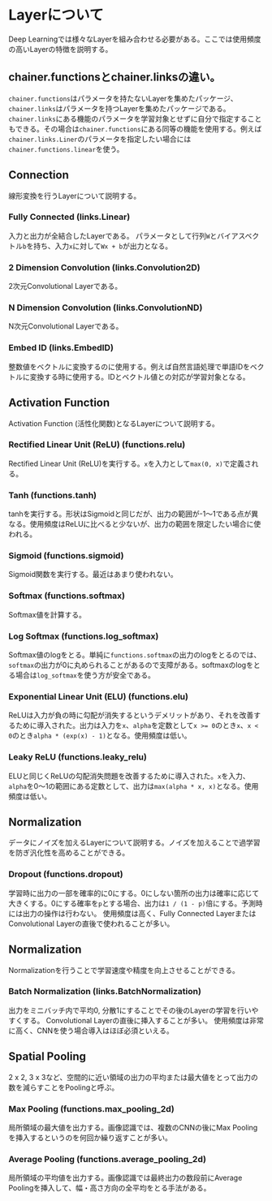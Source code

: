 # Layerについて

Deep Learningでは様々なLayerを組み合わせる必要がある。ここでは使用頻度の高いLayerの特徴を説明する。

## chainer.functionsとchainer.linksの違い。

`chainer.functions`はパラメータを持たないLayerを集めたパッケージ、`chainer.links`はパラメータを持つLayerを集めたパッケージである。`chainer.links`にある機能のパラメータを学習対象とせずに自分で指定することもできる。その場合は`chainer.functions`にある同等の機能を使用する。例えば`chainer.links.Liner`のパラメータを指定したい場合には`chainer.functions.linear`を使う。

## Connection

線形変換を行うLayerについて説明する。

### Fully Connected (links.Linear)

入力と出力が全結合したLayerである。
パラメータとして行列`W`とバイアスベクトル`b`を持ち、入力`x`に対して`Wx + b`が出力となる。

### 2 Dimension Convolution (links.Convolution2D)

2次元Convolutional Layerである。

### N Dimension Convolution (links.ConvolutionND)

N次元Convolutional Layerである。

### Embed ID (links.EmbedID)

整数値をベクトルに変換するのに使用する。例えば自然言語処理で単語IDをベクトルに変換する時に使用する。IDとベクトル値との対応が学習対象となる。

## Activation Function

Activation Function (活性化関数)となるLayerについて説明する。

### Rectified Linear Unit (ReLU) (functions.relu)

Rectified Linear Unit (ReLU)を実行する。`x`を入力として`max(0, x)`で定義される。

### Tanh (functions.tanh)

tanhを実行する。形状はSigmoidと同じだが、出力の範囲が-1～1である点が異なる。使用頻度はReLUに比べると少ないが、出力の範囲を限定したい場合に使われる。

### Sigmoid (functions.sigmoid)

Sigmoid関数を実行する。最近はあまり使われない。

### Softmax (functions.softmax)

Softmax値を計算する。

### Log Softmax (functions.log_softmax)

Softmax値のlogをとる。単純に`functions.softmax`の出力のlogをとるのでは、`softmax`の出力が0に丸められることがあるので支障がある。softmaxのlogをとる場合は`log_softmax`を使う方が安全である。

### Exponential Linear Unit (ELU) (functions.elu)

ReLUは入力が負の時に勾配が消失するというデメリットがあり、それを改善するために導入された。出力は入力を`x`、`alpha`を定数として`x >= 0`のとき`x`、`x < 0`のとき`alpha * (exp(x) - 1)`となる。使用頻度は低い。

### Leaky ReLU (functions.leaky_relu)

ELUと同じくReLUの勾配消失問題を改善するために導入された。`x`を入力、`alpha`を0～1の範囲にある定数として、出力は`max(alpha * x, x)`となる。使用頻度は低い。

## Normalization

データにノイズを加えるLayerについて説明する。ノイズを加えることで過学習を防ぎ汎化性を高めることができる。

### Dropout (functions.dropout)

学習時に出力の一部を確率的に0にする。0にしない箇所の出力は確率に応じて大きくする。0にする確率を`p`とする場合、出力は`1 / (1 - p)`倍にする。予測時には出力の操作は行わない。
使用頻度は高く、Fully Connected LayerまたはConvolutional Layerの直後で使われることが多い。

## Normalization

Normalizationを行うことで学習速度や精度を向上させることができる。

### Batch Normalization (links.BatchNormalization)

出力をミニバッチ内で平均0, 分散1にすることでその後のLayerの学習を行いやすくする。
Convolutional Layerの直後に挿入することが多い。
使用頻度は非常に高く、CNNを使う場合導入はほぼ必須といえる。

## Spatial Pooling

2 x 2, 3 x 3など、空間的に近い領域の出力の平均または最大値をとって出力の数を減らすことをPoolingと呼ぶ。

### Max Pooling (functions.max_pooling_2d)

局所領域の最大値を出力する。画像認識では、複数のCNNの後にMax Poolingを挿入するというのを何回か繰り返すことが多い。

### Average Pooling (functions.average_pooling_2d)

局所領域の平均値を出力する。画像認識では最終出力の数段前にAverage Poolingを挿入して、幅・高さ方向の全平均をとる手法がある。
